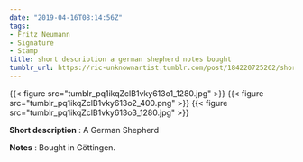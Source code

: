 ```yaml
---
date: "2019-04-16T08:14:56Z"
tags:
- Fritz Neumann
- Signature
- Stamp
title: short description a german shepherd notes bought
tumblr_url: https://ric-unknownartist.tumblr.com/post/184220725262/short-description-a-german-shepherd-notes-bought
---
```

{{< figure src="tumblr_pq1ikqZclB1vky613o1_1280.jpg" >}} 
{{< figure src="tumblr_pq1ikqZclB1vky613o2_400.png" >}} 
{{< figure src="tumblr_pq1ikqZclB1vky613o3_1280.jpg" >}} 
  

**Short description** : A German Shepherd

**Notes** : Bought in Göttingen.

